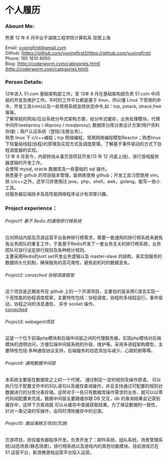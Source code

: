 个人履历
======

### Abount Me:
熊景
12 年 6 月毕业于湖南工程学院计算机系
现居上海

Email: yuxingfirst@gmail.com  
Github: [https://github.com/yuxingfirst](https://github.com/yuxingfirst)  
Phone: 185 1610 8950  
Blog: [http://coderworm.com/categories.html](http://coderworm.com/categories.html)  

### Person Details:
  12年进入 51.com 基础架构部工作。至 13年 8 月在基础架构部负责 51.com 中间层的开发及维护工作。平时的工作平台都是基于 linux，所以懂 Linux 下常用的命令，开发工具(vim)以及一些常用系统监控状态命令,如：top, pstack, strace,free 等等。  
  了解常规的网站/后台系统分布式架构方案，如分布式缓存，业务处理模块，代理中间件(webproxy / dbproxy / nosqlproxy); 数据库分库分表设计方案(用户资料存储)；用户认证系统（登陆/注册业务）。    
  熟悉 linux 下 c/c++编程；tcp 网络编程，常用网络编程模型Reactor；熟悉linux下轻量级线程(协程)的原理及实现方式及调度原理。了解基于事件驱动的方式下协程调度器的实现。      
  13 年 8 月至今，内部转岗从事页游项目开发(13 年 12 月底上线)，进行游戏服务器逻辑的开发工作。    
  会使用 mysql, oracle 数据库及一些基础的 sql 操作。    
  熟悉基于 github 的项目版本管理，能熟练使用 github；开发工具习惯使用 vim。    
  除 c/c++之外，还学习并使用过 java，php，shell，awk，golang，能写一些小工具。    
  对服务器后端技术及高性能网络程序设计有浓厚兴趣。  
 
### Project experience：
###### Project1: 基于 Redis 的通用排行榜系统
应对网站内部及页游运营平台各种排行榜需求，需要一套通用的排行榜系统来避免各业务团队的重复工作，于是基于Redis开发了一套业务无关的排行榜系统，业务团队可自行设定排行规则及各种统计规则。  
主要采用Redis的sort set开发业务逻辑以及 master-slave 的结构，来实现服务的数据持久化机制，确保服务的高可用性，避免宕机时的数据丢失。

###### Project2: corosched 协程调度框架
这个项目是近期发布在 github 上的一个开源项目，主要目的是采用C语言实现一个高性能的协程调度框架，主要特性包括：协程调度，协程的多线程运行，事件驱动，协程之间的消息通信， 异步 socket 操作。    
[corosched](https://github.com/yuxingfirst/corosched)

###### Project3: webagent项目
这是一个位于前端php模块和后端中间层之间的代理服务器，实现php模块对后端模块的透明访问，方便后端中间层系统的升级，维护等。采用多进程架构模型，主要特性包括:多种通信协议支持，后端服务的动态添加与减少，心跳机制等等。  

###### Project4: 通用数据中间层
本系统主要是在数据库之上的一个代理， 通过制定一定的规则及操作原语， 可以执行位于配置文件中的SQL语句以及缓存查询操作，并且支持通过可配置的规则对数据进行的分库分表存储。这样对于一些只有数据库操作需求的业务，就可以以零代码纯配置来完成。数据中间层主要跟缓存跟 DB 交互，db 的查询结果会记录到缓存中，这样下次查询就
可以从缓存中直接获取结果。为了保证数据的一致性，针对一条记录的写操作，会同时清除缓存中的记录。  

###### Project5: 激战海贼王项目(页游)
页游项目，担任服务器程序开发。负责开发了：邮件系统，组队系统，场景管理系统(动态场景/静态场景)，排行榜系统以及游戏内的其他功能模块。目前游戏已在 51 运营平台，新浪微游戏运营平台投入运营。  
